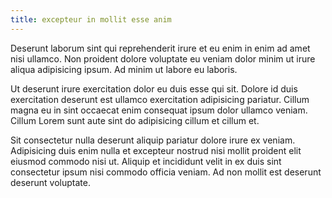 ```yaml
---
title: excepteur in mollit esse anim
---
```


Deserunt laborum sint qui reprehenderit irure et eu enim in enim ad amet nisi ullamco. Non proident dolore voluptate eu veniam dolor minim ut irure aliqua adipisicing ipsum. Ad minim ut labore eu laboris.

Ut deserunt irure exercitation dolor eu duis esse qui sit. Dolore id duis exercitation deserunt est ullamco exercitation adipisicing pariatur. Cillum magna eu in sint occaecat enim consequat ipsum dolor ullamco veniam. Cillum Lorem sunt aute sint do adipisicing cillum et cillum et.

Sit consectetur nulla deserunt aliquip pariatur dolore irure ex veniam. Adipisicing duis enim nulla et excepteur nostrud nisi mollit proident elit eiusmod commodo nisi ut. Aliquip et incididunt velit in ex duis sint consectetur ipsum nisi commodo officia veniam. Ad non mollit est deserunt deserunt voluptate.